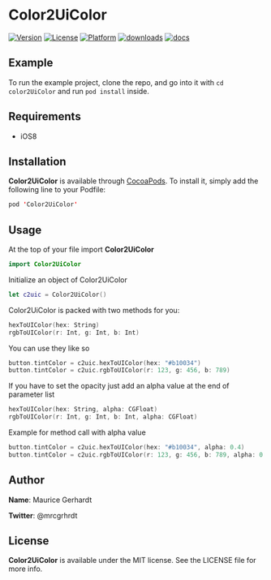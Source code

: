 # Color2UiColor

[![Version](https://img.shields.io/cocoapods/v/Color2UiColor.svg?style=flat-square)](https://cocoapods.org/pods/Color2UiColor)
[![License](https://img.shields.io/cocoapods/l/Color2UiColor.svg?style=flat-square)](https://cocoapods.org/pods/Color2UiColor)
[![Platform](https://img.shields.io/cocoapods/p/Color2UiColor.svg?style=flat-square)](https://cocoapods.org/pods/Color2UiColor)
[![downloads](https://img.shields.io/cocoapods/dt/Color2UiColor.svg?style=flat-square)](https://cocoapods.org/pods/Color2UiColor)
[![docs](https://img.shields.io/cocoapods/metrics/doc-percent/Color2UiColor.svg?style=flat-square)](https://cocoapods.org/pods/Color2UiColor)


## Example

To run the example project, clone the repo, and go into it with `cd color2UiColor` and run `pod install` inside.



## Requirements

- iOS8


## Installation

**Color2UiColor** is available through [CocoaPods](https://cocoapods.org). To install it, simply add the following line to your Podfile:

```swift
pod 'Color2UiColor'
```


## Usage

At the top of your file import **Color2UiColor**
```swift
import Color2UiColor
```

Initialize an object of Color2UiColor
```swift
let c2uic = Color2UiColor()
```

Color2UiColor is packed with two methods for you:
```swift
hexToUIColor(hex: String)
rgbToUIColor(r: Int, g: Int, b: Int)
```

You can use they like so
```swift
button.tintColor = c2uic.hexToUIColor(hex: "#b10034")
button.tintColor = c2uic.rgbToUIColor(r: 123, g: 456, b: 789)
```

If you have to set the opacity just add an alpha value at the end of parameter list
```swift
hexToUIColor(hex: String, alpha: CGFloat)
rgbToUIColor(r: Int, g: Int, b: Int, alpha: CGFloat)
```

Example for method call with alpha value
```swift
button.tintColor = c2uic.hexToUIColor(hex: "#b10034", alpha: 0.4)
button.tintColor = c2uic.rgbToUIColor(r: 123, g: 456, b: 789, alpha: 0.75)
```


## Author

**Name**: Maurice Gerhardt

**Twitter**: @mrcgrhrdt


## License

**Color2UiColor** is available under the MIT license. See the LICENSE file for more info.
